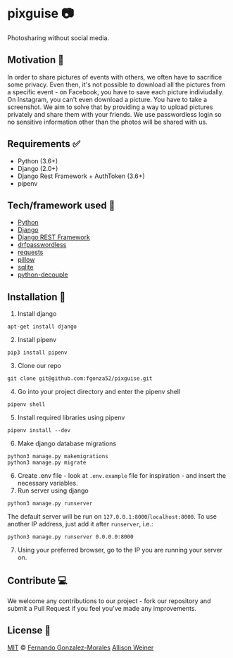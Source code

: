 # pixguise :camera:
Photosharing without social media.

## Motivation :muscle:
In order to share pictures of events with others, we often have to sacrifice some privacy. Even then, it's not possible to download all the pictures from a specific event - on Facebook, you have to save each picture indiviudally. On Instagram, you can't even download a picture. You have to take a screenshot. We aim to solve that by providing a way to upload pictures privately and share them with your friends. We use passwordless login so no sensitive information other than the photos will be shared with us.

## Requirements :white_check_mark:
- Python (3.6+)
- Django (2.0+)
- Django Rest Framework + AuthToken (3.6+)
- pipenv 

## Tech/framework used :floppy_disk:
- [Python](https://docs.python.org/3/)
- [Django](https://docs.djangoproject.com/en/2.2/)
- [Django REST Framework](https://www.django-rest-framework.org/)
- [drfpasswordless](https://github.com/aaronn/django-rest-framework-passwordless)
- [requests](https://2.python-requests.org/en/master/)
- [pillow](https://pillow.readthedocs.io/en/stable/)
- [sqlite](https://sqlite.org/docs.html)
- [python-decouple](https://pypi.org/project/python-decouple/)

## Installation :open_file_folder:
1) Install django
```
apt-get install django
```
2) Install pipenv
```
pip3 install pipenv
```
3) Clone our repo
```
git clone git@github.com:fgonza52/pixguise.git
```
4) Go into your project directory and enter the pipenv shell
```
pipenv shell
```
5) Install required libraries using pipenv
```
pipenv install --dev
```
6) Make django database migrations
```
python3 manage.py makemigrations
python3 manage.py migrate
```
6) Create .env file - look at `.env.example` file for inspiration - and insert the necessary variables. 
7) Run server using django
```
python3 manage.py runserver
```
The default server will be run on `127.0.0.1:8000`/`localhost:8000`. To use another IP address, just add it after `runserver`, i.e.:
```
python3 manage.py runserver 0.0.0.0:8000
```
7) Using your preferred browser, go to the IP you are running your server on.

## Contribute :computer:
We welcome any contributions to our project - fork our repository and submit a Pull Request if you feel you've made any improvements.

## License :scroll:
[MIT](https://github.com/fgonza52/pixguise/blob/master/LICENSE) &#169; [Fernando Gonzalez-Morales](https://fernando.ai/) [Allison Weiner](https://jozsa.github.io)
